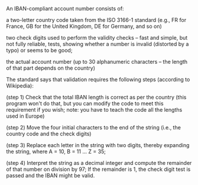 An IBAN-compliant account number consists of:

a two-letter country code taken from the ISO 3166-1 standard (e.g., FR for France, GB for the United Kingdom, DE for Germany, and so on)

two check digits used to perform the validity checks – fast and simple, but not fully reliable, tests, showing whether a number is invalid (distorted by a typo) or seems to be good;

the actual account number (up to 30 alphanumeric characters – the length of that part depends on the country)

The standard says that validation requires the following steps (according to Wikipedia):

(step 1) Check that the total IBAN length is correct as per the country (this program won't do that, but you can modify the code to meet this requirement if you wish; note: you have to teach the code all the lengths used in Europe)

(step 2) Move the four initial characters to the end of the string (i.e., the country code and the check digits)

(step 3) Replace each letter in the string with two digits, thereby expanding the string, where A = 10, B = 11 ... Z = 35;

(step 4) Interpret the string as a decimal integer and compute the remainder of that number on division by 97; If the remainder is 1, the check digit test is passed and the IBAN might be valid.